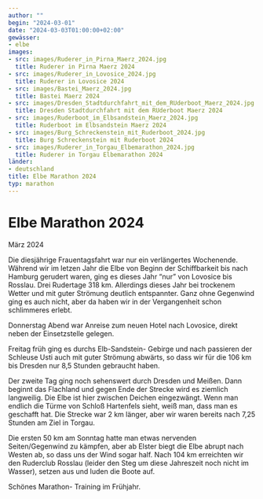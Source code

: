 ```yaml
---
author: ""
begin: "2024-03-01"
date: "2024-03-03T01:00:00+02:00"
gewässer:
- elbe
images:
- src: images/Ruderer_in_Pirna_Maerz_2024.jpg
  title: Ruderer in Pirna Maerz 2024
- src: images/Ruderer_in_Lovosice_2024.jpg
  title: Ruderer in Lovosice 2024
- src: images/Bastei_Maerz_2024.jpg
  title: Bastei Maerz 2024
- src: images/Dresden_Stadtdurchfahrt_mit_dem_RUderboot_Maerz_2024.jpg
  title: Dresden Stadtdurchfahrt mit dem RUderboot Maerz 2024
- src: images/Ruderboot_im_Elbsandstein_Maerz_2024.jpg
  title: Ruderboot im Elbsandstein Maerz 2024
- src: images/Burg_Schreckenstein_mit_Ruderboot_2024.jpg
  title: Burg Schreckenstein mit Ruderboot 2024
- src: images/Ruderer_in_Torgau_Elbemarathon_2024.jpg
  title: Ruderer in Torgau Elbemarathon 2024
länder:
- deutschland
title: Elbe Marathon 2024
typ: marathon
---
```


# Elbe Marathon 2024


März 2024

Die diesjährige Frauentagsfahrt war nur ein verlängertes Wochenende. Während wir im letzen Jahr die Elbe von Beginn der Schiffbarkeit bis nach Hamburg gerudert waren, ging es dieses Jahr “nur” von Lovosice bis Rosslau. Drei Rudertage 318 km. Allerdings dieses Jahr bei trockenem Wetter und mit guter Strömung deutlich entspannter. Ganz ohne Gegenwind ging es auch nicht, aber da haben wir in der Vergangenheit schon schlimmeres erlebt.

Donnerstag Abend war Anreise zum neuen Hotel nach Lovosice, direkt neben der Einsetzstelle gelegen.

Freitag früh ging es durchs Elb-Sandstein- Gebirge und nach passieren der Schleuse Usti auch mit guter Strömung abwärts, so dass wir für die 106 km bis Dresden nur 8,5 Stunden gebraucht haben.

Der zweite Tag ging noch sehenswert durch Dresden und Meißen. Dann beginnt das Flachland und gegen Ende der Strecke wird es ziemlich langweilig. Die Elbe ist hier zwischen Deichen eingezwängt. Wenn man endlich die Türme von Schloß Hartenfels sieht, weiß man, dass man es geschafft hat. Die Strecke war 2 km länger, aber wir waren bereits nach 7,25 Stunden am Ziel in Torgau.

Die ersten 50 km am Sonntag hatte man etwas nervenden Seiten/Gegenwind zu kämpfen, aber ab Elster biegt die Elbe abrupt nach Westen ab, so dass uns der Wind sogar half. Nach 104 km erreichten wir den Ruderclub Rosslau (leider den Steg um diese Jahreszeit noch nicht im Wasser), setzen aus und luden die Boote auf.

Schönes Marathon- Training im Frühjahr.
